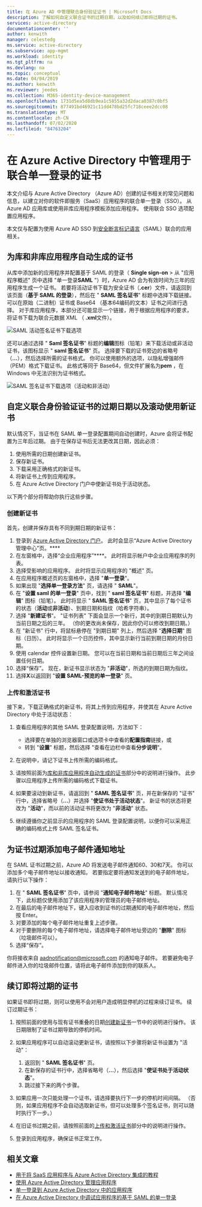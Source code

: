 ```yaml
---
title: 在 Azure AD 中管理联合身份验证证书 | Microsoft Docs
description: 了解如何自定义联合证书的过期日期，以及如何续订即将过期的证书。
services: active-directory
documentationcenter: ''
author: kenwith
manager: celestedg
ms.service: active-directory
ms.subservice: app-mgmt
ms.workload: identity
ms.tgt_pltfrm: na
ms.devlang: na
ms.topic: conceptual
ms.date: 04/04/2019
ms.author: kenwith
ms.reviewer: jeedes
ms.collection: M365-identity-device-management
ms.openlocfilehash: 1731d5ea5d8db9ea1c5855a32d2daca0387c0bf5
ms.sourcegitcommit: 877491bd46921c11dd478bd25fc718ceee2dcc08
ms.translationtype: MT
ms.contentlocale: zh-CN
ms.lasthandoff: 07/02/2020
ms.locfileid: "84763204"
---
```

# <a name="manage-certificates-for-federated-single-sign-on-in-azure-active-directory"></a>在 Azure Active Directory 中管理用于联合单一登录的证书

本文介绍与 Azure Active Directory （Azure AD）创建的证书相关的常见问题和信息，以建立对你的软件即服务（SaaS）应用程序的联合单一登录（SSO）。 从 Azure AD 应用库或使用非库应用程序模板添加应用程序。 使用联合 SSO 选项配置应用程序。

本文仅与配置为使用 Azure AD SSO 到[安全断言标记语言](https://wikipedia.org/wiki/Security_Assertion_Markup_Language)（SAML）联合的应用相关。

## <a name="auto-generated-certificate-for-gallery-and-non-gallery-applications"></a>为库和非库应用程序自动生成的证书

从库中添加新的应用程序并配置基于 SAML 的登录（ **Single sign-on**  >  从 "应用程序概述" 页中选择 "单一登录**SAML** "）时，Azure AD 会为有效时间为三年的应用程序生成一个证书。 若要将活动证书下载为安全证书（**.cer**）文件，请返回到该页面（**基于 SAML 的登录**），然后在 " **SAML 签名证书**" 标题中选择下载链接。 可以在原始（二进制）证书或 Base64 （基本64编码的文本）证书之间进行选择。 对于库应用程序，本部分还可能显示一个链接，用于根据应用程序的要求，将证书下载为联合元数据 XML （ **.xml**文件）。

![SAML 活动签名证书下载选项](./media/manage-certificates-for-federated-single-sign-on/active-certificate-download-options.png)

还可以通过选择 " **Saml 签名证书**" 标题的**编辑**图标（铅笔）来下载活动或非活动证书，该图标显示 " **saml 签名证书**" 页。 选择要下载的证书旁边的省略号（**...**），然后选择所需的证书格式。 你可以使用额外的选项，以隐私增强邮件（PEM）格式下载证书。 此格式等同于 Base64，但文件扩展名为**pem** ，在 Windows 中无法识别为证书格式。

![SAML 签名证书下载选项（活动和非活动）](./media/manage-certificates-for-federated-single-sign-on/all-certificate-download-options.png)

## <a name="customize-the-expiration-date-for-your-federation-certificate-and-roll-it-over-to-a-new-certificate"></a>自定义联合身份验证证书的过期日期以及滚动使用新证书

默认情况下，当证书在 SAML 单一登录配置期间自动创建时，Azure 会将证书配置为三年后过期。 由于在保存证书后无法更改其日期，因此必须：

1. 使用所需的日期创建新证书。
1. 保存新证书。
1. 下载采用正确格式的新证书。
1. 将新证书上传到应用程序。
1. 在 Azure Active Directory 门户中使新证书处于活动状态。

以下两个部分将帮助你执行这些步骤。

### <a name="create-a-new-certificate"></a>创建新证书

首先，创建并保存具有不同到期日期的新证书：

1. 登录到 [Azure Active Directory 门户](https://aad.portal.azure.com/)。 此时会显示“Azure Active Directory 管理中心”页。****
1. 在左窗格中，选择“企业应用程序”****。 此时将显示帐户中企业应用程序的列表。
1. 选择受影响的应用程序。 此时将显示应用程序的 "概述" 页。
1. 在应用程序概述页的左窗格中，选择 "**单一登录**"。
1. 如果出现 "**选择单一登录方法**" 页，请选择 " **SAML**"。
1. 在 "**设置 saml 的单一登录**" 页中，找到 " **saml 签名证书**" 标题，并选择 "**编辑**" 图标（铅笔）。 此时将显示 " **SAML 签名证书**" 页，其中显示了每个证书的状态（**活动**或**非活动**）、到期日期和指纹（哈希字符串）。
1. 选择 "**新建证书**"。 "证书列表" 下面会显示一个新行，其中的到期日期默认为当前日期之后的三年。 （你的更改尚未保存，因此你仍可以修改到期日期。）
1. 在 "新证书" 行中，将鼠标悬停在 "到期日期" 列上，然后选择 "**选择日期**" 图标（日历）。 此时将显示一个日历控件，其中显示新行当前到期日期的月份日期。
1. 使用 calendar 控件设置新日期。 您可以在当前日期和当前日期后三年之间设置任何日期。
1. 选择“保存”。 现在，新证书显示状态为 "**非活动**"，所选的到期日期为指纹。
1. 选择**X**以返回到 "**设置 SAML-预览的单一登录**" 页。

### <a name="upload-and-activate-a-certificate"></a>上传和激活证书

接下来，下载正确格式的新证书，将其上传到应用程序，并使其在 Azure Active Directory 中处于活动状态：

1. 查看应用程序的其他 SAML 登录配置说明，方法如下：

   - 选择要在单独的浏览器窗口或选项卡中查看的**配置指南**链接，或
   - 转到 "**设置**" 标题，然后选择 "查看在边栏中查看**分步说明**"。

1. 在说明中，请记下证书上传所需的编码格式。
1. 请按照前面为[库和非库应用程序自动生成的证书](#auto-generated-certificate-for-gallery-and-non-gallery-applications)部分中的说明进行操作。 此步骤以应用程序上传所需的编码格式下载证书。
1. 如果要滚动到新证书，请返回到 " **SAML 签名证书**" 页，并在新保存的 "证书" 行中，选择省略号（**...**）并选择 "**使证书处于活动状态**"。 新证书的状态将更改为 "**活动**"，而以前的活动证书将更改为 "**非活动**" 状态。
1. 继续遵循你之前显示的应用程序的 SAML 登录配置说明，以便你可以采用正确的编码格式上传 SAML 签名证书。

## <a name="add-email-notification-addresses-for-certificate-expiration"></a>为证书过期添加电子邮件通知地址

在 SAML 证书过期之前，Azure AD 将发送电子邮件通知60、30和7天。 你可以添加多个电子邮件地址以接收通知。 若要指定要将通知发送到的电子邮件地址，请执行以下操作：

1. 在 " **SAML 签名证书**" 页中，请参阅 "**通知电子邮件地址**" 标题。 默认情况下，此标题仅使用添加了该应用程序的管理员的电子邮件地址。
1. 在最后的电子邮件地址下，键入应收到证书的过期通知的电子邮件地址，然后按 Enter。
1. 对要添加的每个电子邮件地址重复上述步骤。
1. 对于要删除的每个电子邮件地址，请选择电子邮件地址旁边的 "**删除**" 图标（垃圾邮件可以）。
1. 选择“保存”。

你将接收来自 aadnotification@microsoft.com 的通知电子邮件。 若要避免电子邮件进入你的垃圾邮件位置，请将此电子邮件添加到你的联系人。

## <a name="renew-a-certificate-that-will-soon-expire"></a>续订即将过期的证书

如果证书即将过期，则可以使用不会对用户造成明显停机的过程来续订证书。 续订过期证书：

1. 按照前面的使用与现有证书重叠的日期[创建新证书](#create-a-new-certificate)一节中的说明进行操作。 该日期限制了证书过期导致的停机时间。
1. 如果应用程序可以自动滚动更新证书，请按照以下步骤将新证书设置为 "活动"：
   1. 返回到 " **SAML 签名证书**" 页。
   1. 在新保存的证书行中，选择省略号（**...**），然后选择 "**使证书处于活动状态**"。
   1. 跳过接下来的两个步骤。

1. 如果应用一次只能处理一个证书，请选择要执行下一步的停机时间间隔。 （否则，如果应用程序不会自动选取新证书，但可以处理多个签名证书，则可以随时执行下一步。）
1. 在旧证书过期之前，请按照前面的[上传和激活证书](#upload-and-activate-a-certificate)部分中的说明进行操作。
1. 登录到应用程序，确保证书正常工作。

## <a name="related-articles"></a>相关文章

- [用于将 SaaS 应用程序与 Azure Active Directory 集成的教程](../saas-apps/tutorial-list.md)
- [使用 Azure Active Directory 管理应用程序](what-is-application-management.md)
- [单一登录到 Azure Active Directory 中的应用程序](what-is-single-sign-on.md)
- [在 Azure Active Directory 中调试应用程序的基于 SAML 的单一登录](../azuread-dev/howto-v1-debug-saml-sso-issues.md)
